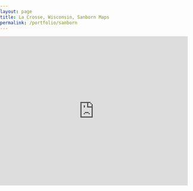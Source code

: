 ```yaml
---
layout: page
title: La Crosse, Wisconsin, Sanborn Maps
permalink: /portfolio/sanborn
---
```


<html>
<head>
<meta charset="utf-8">
<title>Guides</title>
<meta name="viewport" content="initial-scale=1,maximum-scale=1,user-scalable=no">
<link href="https://api.mapbox.com/mapbox-gl-js/v3.12.0/mapbox-gl.css" rel="stylesheet">
<script src="https://api.mapbox.com/mapbox-gl-js/v3.12.0/mapbox-gl.js"></script>
<style>
body { margin: 0; padding: 0; }
/* #map { position: relative;  } */
/* #map { position: absolute; top: 20%; right:20%; bottom: 20%; left:20%; } */
#map {  width: 100%; height:400px }
</style>
</head>

<iframe width='100%' height='400px' src="https://api.mapbox.com/styles/v1/landoltkl/cmcqkoydf00mc01s1clc65muj.html?title=false&access_token=pk.eyJ1IjoibGFuZG9sdGtsIiwiYSI6ImNtYzg3Y2tqNTB0ZzUybHBrdmNpNzVtNWUifQ.nkZuU2AjjAtWrJ_LLfXulA&zoomwheel=false#16.19/43.813456/-91.253628" title="lax_sanborn-copy" style="border:none;"></iframe>